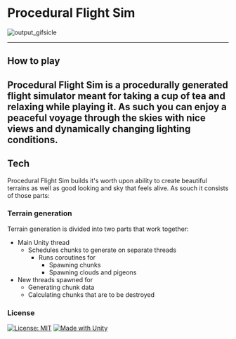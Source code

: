 # Procedural Flight Sim

![output_gifsicle](https://user-images.githubusercontent.com/123111159/218338536-8e3800f7-f691-4634-85f1-57e6e8d8618e.gif)

--- 
## How to play

Procedural Flight Sim is a procedurally generated flight simulator meant for taking a cup of
tea and relaxing while playing it. As such you can enjoy a peaceful voyage through the
skies with nice views and dynamically changing lighting conditions.
---
## Tech
Procedural Flight Sim builds it's worth upon ability to create beautiful terrains as well as good looking and sky
that feels alive. As souch it consists of those parts:

### Terrain generation

Terrain generation is divided into two parts that work together:

- Main Unity thread
  - Schedules chunks to generate on separate threads
    - Runs coroutines for
      - Spawning chunks
      - Spawning clouds and pigeons
- New threads spawned for
  - Generating chunk data
  - Calculating chunks that are to be destroyed



### License

[![License: MIT](https://img.shields.io/badge/License-MIT-yellow.svg)](https://opensource.org/licenses/MIT)
[![Made with Unity](https://img.shields.io/badge/Made%20with-Unity-57b9d3.svg?style=flat&logo=unity)](https://unity3d.com)
